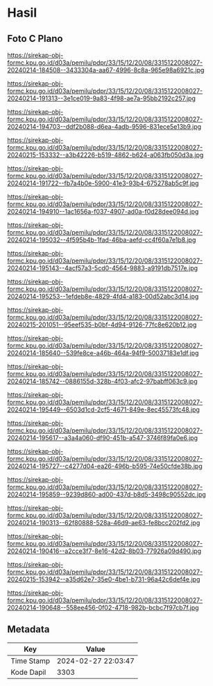 # Hasil

## Foto C Plano

https://sirekap-obj-formc.kpu.go.id/d03a/pemilu/pdpr/33/15/12/20/08/3315122008027-20240214-184508--3433304a-aa67-4996-8c8a-965e98a6921c.jpg

https://sirekap-obj-formc.kpu.go.id/d03a/pemilu/pdpr/33/15/12/20/08/3315122008027-20240214-191313--3e1ce019-9a83-4f98-ae7a-95bb2192c257.jpg

https://sirekap-obj-formc.kpu.go.id/d03a/pemilu/pdpr/33/15/12/20/08/3315122008027-20240214-194703--ddf2b088-d6ea-4adb-9596-831ece5e13b9.jpg

https://sirekap-obj-formc.kpu.go.id/d03a/pemilu/pdpr/33/15/12/20/08/3315122008027-20240215-153332--a3b42226-b519-4862-b624-a063fb050d3a.jpg

https://sirekap-obj-formc.kpu.go.id/d03a/pemilu/pdpr/33/15/12/20/08/3315122008027-20240214-191722--fb7a4b0e-5900-41e3-93b4-675278ab5c9f.jpg

https://sirekap-obj-formc.kpu.go.id/d03a/pemilu/pdpr/33/15/12/20/08/3315122008027-20240214-194910--1ac1656a-f037-4907-ad0a-f0d28dee094d.jpg

https://sirekap-obj-formc.kpu.go.id/d03a/pemilu/pdpr/33/15/12/20/08/3315122008027-20240214-195032--4f595b4b-1fad-46ba-aefd-cc4f60a7e1b8.jpg

https://sirekap-obj-formc.kpu.go.id/d03a/pemilu/pdpr/33/15/12/20/08/3315122008027-20240214-195143--4acf57a3-5cd0-4564-9883-a9191db7517e.jpg

https://sirekap-obj-formc.kpu.go.id/d03a/pemilu/pdpr/33/15/12/20/08/3315122008027-20240214-195253--1efdeb8e-4829-4fd4-a183-00d52abc3d14.jpg

https://sirekap-obj-formc.kpu.go.id/d03a/pemilu/pdpr/33/15/12/20/08/3315122008027-20240215-201051--95eef535-b0bf-4d94-9126-77fc8e620b12.jpg

https://sirekap-obj-formc.kpu.go.id/d03a/pemilu/pdpr/33/15/12/20/08/3315122008027-20240214-185640--539fe8ce-a46b-464a-94f9-50037183e1df.jpg

https://sirekap-obj-formc.kpu.go.id/d03a/pemilu/pdpr/33/15/12/20/08/3315122008027-20240214-185742--0886155d-328b-4f03-afc2-97babff063c9.jpg

https://sirekap-obj-formc.kpu.go.id/d03a/pemilu/pdpr/33/15/12/20/08/3315122008027-20240214-195449--6503d1cd-2cf5-4671-849e-8ec45573fc48.jpg

https://sirekap-obj-formc.kpu.go.id/d03a/pemilu/pdpr/33/15/12/20/08/3315122008027-20240214-195617--a3a4a060-df90-451b-a547-3746f89fa0e6.jpg

https://sirekap-obj-formc.kpu.go.id/d03a/pemilu/pdpr/33/15/12/20/08/3315122008027-20240214-195727--c4277d04-ea26-496b-b595-74e50cfde38b.jpg

https://sirekap-obj-formc.kpu.go.id/d03a/pemilu/pdpr/33/15/12/20/08/3315122008027-20240214-195859--9239d860-ad00-437d-b8d5-3498c90552dc.jpg

https://sirekap-obj-formc.kpu.go.id/d03a/pemilu/pdpr/33/15/12/20/08/3315122008027-20240214-190313--62f80888-528a-46d9-ae63-fe8bcc202fd2.jpg

https://sirekap-obj-formc.kpu.go.id/d03a/pemilu/pdpr/33/15/12/20/08/3315122008027-20240214-190416--a2cce3f7-8e16-42d2-8b03-77926a09d490.jpg

https://sirekap-obj-formc.kpu.go.id/d03a/pemilu/pdpr/33/15/12/20/08/3315122008027-20240215-153942--a35d62e7-35e0-4be1-b731-96a42c6def4e.jpg

https://sirekap-obj-formc.kpu.go.id/d03a/pemilu/pdpr/33/15/12/20/08/3315122008027-20240214-190648--558ee456-0f02-4718-982b-bcbc7f97cb7f.jpg


## Metadata

| Key        | Value               |
| ---------- | ------------------- |
| Time Stamp | 2024-02-27 22:03:47 |
| Kode Dapil | 3303                |



